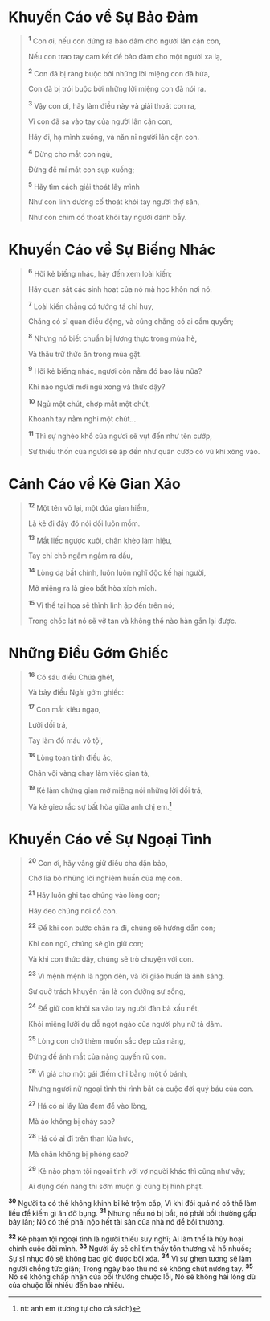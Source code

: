 # Khuyến Cáo về Sự Bảo Ðảm

> <sup><b>1</b></sup> Con ơi, nếu con đứng ra bảo đảm cho người lân cận con,
> 
> Nếu con trao tay cam kết để bảo đảm cho một người xa lạ,
> 
> <sup><b>2</b></sup> Con đã bị ràng buộc bởi những lời miệng con đã hứa,
> 
> Con đã bị trói buộc bởi những lời miệng con đã nói ra.
> 
> <sup><b>3</b></sup> Vậy con ơi, hãy làm điều này và giải thoát con ra,
> 
> Vì con đã sa vào tay của người lân cận con,
> 
> Hãy đi, hạ mình xuống, và năn nỉ người lân cận con.
> 
> <sup><b>4</b></sup> Ðừng cho mắt con ngủ,
> 
> Ðừng để mí mắt con sụp xuống;
> 
> <sup><b>5</b></sup> Hãy tìm cách giải thoát lấy mình
> 
> Như con linh dương cố thoát khỏi tay người thợ săn,
> 
> Như con chim cố thoát khỏi tay người đánh bẫy.
>

# Khuyến Cáo về Sự Biếng Nhác

> <sup><b>6</b></sup> Hỡi kẻ biếng nhác, hãy đến xem loài kiến;
> 
> Hãy quan sát các sinh hoạt của nó mà học khôn nơi nó.
> 
> <sup><b>7</b></sup> Loài kiến chẳng có tướng tá chỉ huy,
> 
> Chẳng có sĩ quan điều động, và cũng chẳng có ai cầm quyền;
> 
> <sup><b>8</b></sup> Nhưng nó biết chuẩn bị lương thực trong mùa hè,
> 
> Và thâu trữ thức ăn trong mùa gặt.
> 
> <sup><b>9</b></sup> Hỡi kẻ biếng nhác, ngươi còn nằm đó bao lâu nữa?
> 
> Khi nào ngươi mới ngủ xong và thức dậy?
> 
> <sup><b>10</b></sup> Ngủ một chút, chợp mắt một chút,
> 
> Khoanh tay nằm nghỉ một chút...
> 
> <sup><b>11</b></sup> Thì sự nghèo khổ của ngươi sẽ vụt đến như tên cướp,
> 
> Sự thiếu thốn của ngươi sẽ ập đến như quân cướp có vũ khí xông vào.
>

# Cảnh Cáo về Kẻ Gian Xảo

> <sup><b>12</b></sup> Một tên vô lại, một đứa gian hiểm,
> 
> Là kẻ đi đây đó nói dối luôn mồm.
> 
> <sup><b>13</b></sup> Mắt liếc ngược xuôi, chân khèo làm hiệu,
> 
> Tay chỉ chỏ ngấm ngầm ra dấu,
> 
> <sup><b>14</b></sup> Lòng dạ bất chính, luôn luôn nghĩ độc kế hại người,
> 
> Mở miệng ra là gieo bất hòa xích mích.
> 
> <sup><b>15</b></sup> Vì thế tai họa sẽ thình lình ập đến trên nó;
> 
> Trong chốc lát nó sẽ vỡ tan và không thể nào hàn gắn lại được.
>

# Những Ðiều Gớm Ghiếc

> <sup><b>16</b></sup> Có sáu điều Chúa ghét,
> 
> Và bảy điều Ngài gớm ghiếc:
> 
> <sup><b>17</b></sup> Con mắt kiêu ngạo,
> 
> Lưỡi dối trá,
> 
> Tay làm đổ máu vô tội,
> 
> <sup><b>18</b></sup> Lòng toan tính điều ác,
> 
> Chân vội vàng chạy làm việc gian tà,
> 
> <sup><b>19</b></sup> Kẻ làm chứng gian mở miệng nói những lời dối trá,
> 
> Và kẻ gieo rắc sự bất hòa giữa anh chị em.[^1]
>

# Khuyến Cáo về Sự Ngoại Tình

> <sup><b>20</b></sup> Con ơi, hãy vâng giữ điều cha dặn bảo,
> 
> Chớ lìa bỏ những lời nghiêm huấn của mẹ con.
> 
> <sup><b>21</b></sup> Hãy luôn ghi tạc chúng vào lòng con;
> 
> Hãy đeo chúng nơi cổ con.
> 
> <sup><b>22</b></sup> Ðể khi con bước chân ra đi, chúng sẽ hướng dẫn con;
> 
> Khi con ngủ, chúng sẽ gìn giữ con;
> 
> Và khi con thức dậy, chúng sẽ trò chuyện với con.
> 
> <sup><b>23</b></sup> Vì mệnh mệnh là ngọn đèn, và lời giáo huấn là ánh sáng.
> 
> Sự quở trách khuyên răn là con đường sự sống,
> 
> <sup><b>24</b></sup> Ðể giữ con khỏi sa vào tay người đàn bà xấu nết,
> 
> Khỏi miệng lưỡi dụ dỗ ngọt ngào của người phụ nữ tà dâm.
> 
> <sup><b>25</b></sup> Lòng con chớ thèm muốn sắc đẹp của nàng,
> 
> Ðừng để ánh mắt của nàng quyến rũ con.
> 
> <sup><b>26</b></sup> Vì giá cho một gái điếm chỉ bằng một ổ bánh,
> 
> Nhưng người nữ ngoại tình thì rình bắt cả cuộc đời quý báu của con.
> 
> <sup><b>27</b></sup> Há có ai lấy lửa đem để vào lòng,
> 
> Mà áo không bị cháy sao?
> 
> <sup><b>28</b></sup> Há có ai đi trên than lửa hực,
> 
> Mà chân không bị phỏng sao?
> 
> <sup><b>29</b></sup> Kẻ nào phạm tội ngoại tình với vợ người khác thì cũng như vậy;
> 
> Ai đụng đến nàng thì sớm muộn gì cũng bị hình phạt.
>

<sup><b>30</b></sup> Người ta có thể không khinh bỉ kẻ trộm cắp, Vì khi đói quá nó có thể làm liều để kiếm gì ăn đỡ bụng. <sup><b>31</b></sup> Nhưng nếu nó bị bắt, nó phải bồi thường gấp bảy lần; Nó có thể phải nộp hết tài sản của nhà nó để bồi thường.

<sup><b>32</b></sup> Kẻ phạm tội ngoại tình là người thiếu suy nghĩ; Ai làm thế là hủy hoại chính cuộc đời mình. <sup><b>33</b></sup> Người ấy sẽ chỉ tìm thấy tổn thương và hổ nhuốc; Sự sỉ nhục đó sẽ không bao giờ được bôi xóa. <sup><b>34</b></sup> Vì sự ghen tương sẽ làm người chồng tức giận; Trong ngày báo thù nó sẽ không chút nương tay. <sup><b>35</b></sup> Nó sẽ không chấp nhận của bồi thường chuộc lỗi, Nó sẽ không hài lòng dù của chuộc lỗi nhiều đến bao nhiêu.

[^1]: nt: anh em (tương tự cho cả sách)

